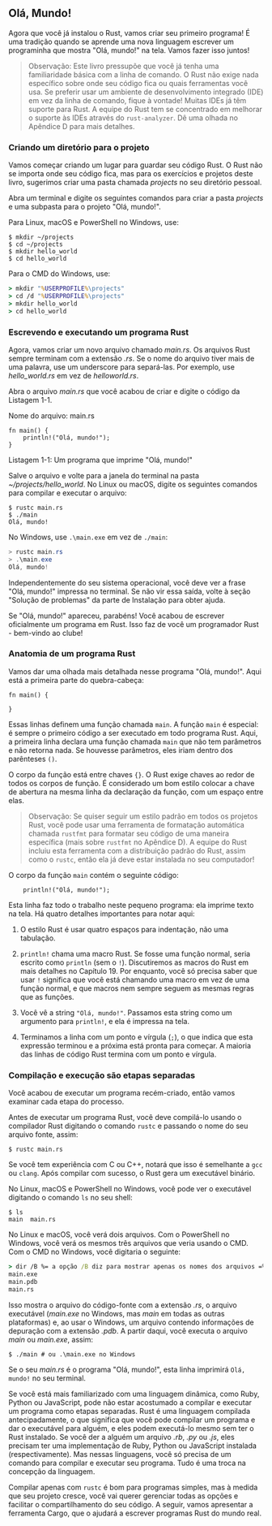 ## Olá, Mundo!

Agora que você já instalou o Rust, vamos criar seu primeiro programa! É uma tradição quando se aprende uma nova linguagem escrever um programinha que mostra "Olá, mundo!" na tela. Vamos fazer isso juntos!

> Observação: Este livro pressupõe que você já tenha uma familiaridade básica com a linha de comando. O Rust não exige nada específico sobre onde seu código fica ou quais ferramentas você usa. Se preferir usar um ambiente de desenvolvimento integrado (IDE) em vez da linha de comando, fique à vontade! Muitas IDEs já têm suporte para Rust. A equipe do Rust tem se concentrado em melhorar o suporte às IDEs através do `rust-analyzer`. Dê uma olhada no Apêndice D para mais detalhes.

### Criando um diretório para o projeto

Vamos começar criando um lugar para guardar seu código Rust. O Rust não se importa onde seu código fica, mas para os exercícios e projetos deste livro, sugerimos criar uma pasta chamada _projects_ no seu diretório pessoal.

Abra um terminal e digite os seguintes comandos para criar a pasta _projects_ e uma subpasta para o projeto "Olá, mundo!".

Para Linux, macOS e PowerShell no Windows, use:

```console
$ mkdir ~/projects
$ cd ~/projects
$ mkdir hello_world
$ cd hello_world
```

Para o CMD do Windows, use:

```cmd
> mkdir "%USERPROFILE%\projects"
> cd /d "%USERPROFILE%\projects"
> mkdir hello_world
> cd hello_world
```

### Escrevendo e executando um programa Rust

Agora, vamos criar um novo arquivo chamado _main.rs_. Os arquivos Rust sempre terminam com a extensão _.rs_. Se o nome do arquivo tiver mais de uma palavra, use um underscore para separá-las. Por exemplo, use _hello_world.rs_ em vez de _helloworld.rs_.

Abra o arquivo _main.rs_ que você acabou de criar e digite o código da Listagem 1-1.

<span class="filename">Nome do arquivo: main.rs</span>

```rust{.line-numbers}
fn main() {
    println!("Olá, mundo!");
}
```

<figcaption>Listagem 1-1: Um programa que imprime "Olá, mundo!"</figcaption>

Salve o arquivo e volte para a janela do terminal na pasta _~/projects/hello_world_. No Linux ou macOS, digite os seguintes comandos para compilar e executar o arquivo:

```console
$ rustc main.rs
$ ./main
Olá, mundo!
```

No Windows, use `.\main.exe` em vez de `./main`:

```powershell
> rustc main.rs
> .\main.exe
Olá, mundo!
```

Independentemente do seu sistema operacional, você deve ver a frase "Olá, mundo!" impressa no terminal. Se não vir essa saída, volte à seção "Solução de problemas" da parte de Instalação para obter ajuda.

Se "Olá, mundo!" apareceu, parabéns! Você acabou de escrever oficialmente um programa em Rust. Isso faz de você um programador Rust - bem-vindo ao clube!

### Anatomia de um programa Rust

Vamos dar uma olhada mais detalhada nesse programa "Olá, mundo!". Aqui está a primeira parte do quebra-cabeça:

```rust{.line-numbers}
fn main() {

}
```

Essas linhas definem uma função chamada `main`. A função `main` é especial: é sempre o primeiro código a ser executado em todo programa Rust. Aqui, a primeira linha declara uma função chamada `main` que não tem parâmetros e não retorna nada. Se houvesse parâmetros, eles iriam dentro dos parênteses `()`.

O corpo da função está entre chaves `{}`. O Rust exige chaves ao redor de todos os corpos de função. É considerado um bom estilo colocar a chave de abertura na mesma linha da declaração da função, com um espaço entre elas.

> Observação: Se quiser seguir um estilo padrão em todos os projetos Rust, você pode usar uma ferramenta de formatação automática chamada `rustfmt` para formatar seu código de uma maneira específica (mais sobre `rustfmt` no Apêndice D). A equipe do Rust incluiu esta ferramenta com a distribuição padrão do Rust, assim como o `rustc`, então ela já deve estar instalada no seu computador!

O corpo da função `main` contém o seguinte código:

```rust{.line-numbers}
    println!("Olá, mundo!");
```

Esta linha faz todo o trabalho neste pequeno programa: ela imprime texto na tela. Há quatro detalhes importantes para notar aqui:

1. O estilo Rust é usar quatro espaços para indentação, não uma tabulação.

2. `println!` chama uma macro Rust. Se fosse uma função normal, seria escrito como `println` (sem o `!`). Discutiremos as macros do Rust em mais detalhes no Capítulo 19. Por enquanto, você só precisa saber que usar `!` significa que você está chamando uma macro em vez de uma função normal, e que macros nem sempre seguem as mesmas regras que as funções.

3. Você vê a string `"Olá, mundo!"`. Passamos esta string como um argumento para `println!`, e ela é impressa na tela.

4. Terminamos a linha com um ponto e vírgula (`;`), o que indica que esta expressão terminou e a próxima está pronta para começar. A maioria das linhas de código Rust termina com um ponto e vírgula.

### Compilação e execução são etapas separadas

Você acabou de executar um programa recém-criado, então vamos examinar cada etapa do processo.

Antes de executar um programa Rust, você deve compilá-lo usando o compilador Rust digitando o comando `rustc` e passando o nome do seu arquivo fonte, assim:

```console
$ rustc main.rs
```

Se você tem experiência com C ou C++, notará que isso é semelhante a `gcc` ou `clang`. Após compilar com sucesso, o Rust gera um executável binário.

No Linux, macOS e PowerShell no Windows, você pode ver o executável digitando o comando `ls` no seu shell:

```console
$ ls
main  main.rs
```

No Linux e macOS, você verá dois arquivos. Com o PowerShell no Windows, você verá os mesmos três arquivos que veria usando o CMD. Com o CMD no Windows, você digitaria o seguinte:

```cmd
> dir /B %= a opção /B diz para mostrar apenas os nomes dos arquivos =%
main.exe
main.pdb
main.rs
```

Isso mostra o arquivo do código-fonte com a extensão _.rs_, o arquivo executável (_main.exe_ no Windows, mas _main_ em todas as outras plataformas) e, ao usar o Windows, um arquivo contendo informações de depuração com a extensão _.pdb_. A partir daqui, você executa o arquivo _main_ ou _main.exe_, assim:

```console
$ ./main # ou .\main.exe no Windows
```

Se o seu _main.rs_ é o programa "Olá, mundo!", esta linha imprimirá `Olá, mundo!` no seu terminal.

Se você está mais familiarizado com uma linguagem dinâmica, como Ruby, Python ou JavaScript, pode não estar acostumado a compilar e executar um programa como etapas separadas. Rust é uma linguagem compilada antecipadamente, o que significa que você pode compilar um programa e dar o executável para alguém, e eles podem executá-lo mesmo sem ter o Rust instalado. Se você der a alguém um arquivo _.rb_, _.py_ ou _.js_, eles precisam ter uma implementação de Ruby, Python ou JavaScript instalada (respectivamente). Mas nessas linguagens, você só precisa de um comando para compilar e executar seu programa. Tudo é uma troca na concepção da linguagem.

Compilar apenas com `rustc` é bom para programas simples, mas à medida que seu projeto cresce, você vai querer gerenciar todas as opções e facilitar o compartilhamento do seu código. A seguir, vamos apresentar a ferramenta Cargo, que o ajudará a escrever programas Rust do mundo real.
